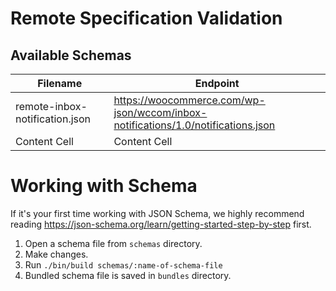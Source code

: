 # Remote Specification Validation

## Available Schemas

| Filename  | Endpoint |
| ------------- | ------------- |
| remote-inbox-notification.json  | https://woocommerce.com/wp-json/wccom/inbox-notifications/1.0/notifications.json  |
| Content Cell  | Content Cell  |

# Working with Schema

If it's your first time working with JSON Schema, we highly recommend reading https://json-schema.org/learn/getting-started-step-by-step first. 

1. Open a schema file from `schemas` directory.
2. Make changes.
3. Run `./bin/build schemas/:name-of-schema-file`
4. Bundled schema file is saved in `bundles` directory.
